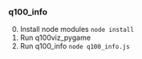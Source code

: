 ### q100_info

0. Install node modules
  `node install`
1. Run q100viz_pygame
2. Run q100_info
   `node q100_info.js`